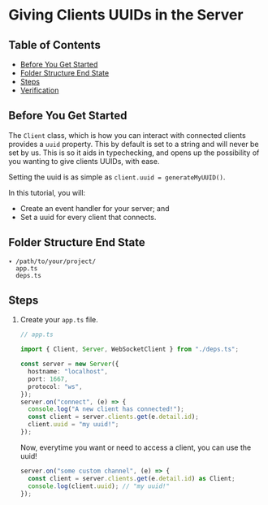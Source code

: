 # Giving Clients UUIDs in the Server

## Table of Contents

- [Before You Get Started](#before-you-get-started)
- [Folder Structure End State](#folder-structure-end-state)
- [Steps](#steps)
- [Verification](#verification)

## Before You Get Started

The `Client` class, which is how you can interact with connected clients
provides a `uuid` property. This by default is set to a string and will never be
set by us. This is so it aids in typechecking, and opens up the possibility of
you wanting to give clients UUIDs, with ease.

Setting the uuid is as simple as `client.uuid = generateMyUUID()`.

In this tutorial, you will:

- Create an event handler for your server; and
- Set a uuid for every client that connects.

## Folder Structure End State

```text
▾ /path/to/your/project/
  app.ts
  deps.ts
```

## Steps

1. Create your `app.ts` file.

   ```typescript
   // app.ts

   import { Client, Server, WebSocketClient } from "./deps.ts";

   const server = new Server({
     hostname: "localhost",
     port: 1667,
     protocol: "ws",
   });
   server.on("connect", (e) => {
     console.log("A new client has connected!");
     const client = server.clients.get(e.detail.id);
     client.uuid = "my uuid!";
   });
   ```

   Now, everytime you want or need to access a client, you can use the uuid!

      ```ts
      server.on("some custom channel", (e) => {
        const client = server.clients.get(e.detail.id) as Client;
        console.log(client.uuid); // "my uuid!"
      });
      ```
